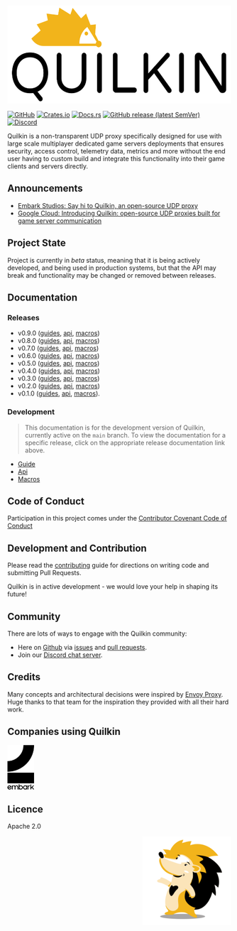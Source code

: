 <p  align="center">
    <img src="./docs/logos/logo-white.png" alt="Quilkin logo" height="220">
</p>

[![GitHub](https://img.shields.io/github/license/EmbarkStudios/quilkin)](./LICENSE)
[![Crates.io](https://img.shields.io/crates/v/quilkin)](https://crates.io/crates/quilkin)
[![Docs.rs](https://docs.rs/quilkin/badge.svg)](https://docs.rs/quilkin)
[![GitHub release (latest SemVer)](https://img.shields.io/github/v/release/EmbarkStudios/quilkin)](https://github.com/EmbarkStudios/quilkin/releases)
[![Discord](https://img.shields.io/discord/773975408265134100)](https://discord.gg/mfBNZjBDnc)

Quilkin is a non-transparent UDP proxy specifically designed for use with large scale multiplayer dedicated game
servers deployments that ensures security, access control, telemetry data, metrics and more without the end user
having to custom build and integrate this functionality into their game clients and servers directly.

## Announcements

* [Embark Studios: Say hi to Quilkin, an open-source UDP proxy](https://medium.com/embarkstudios/say-hi-to-quilkin-an-open-source-udp-proxy-88577c795204)
* [Google Cloud: Introducing Quilkin: open-source UDP proxies built for game server communication](https://cloud.google.com/blog/products/gaming/introducing-quilkin)

## Project State

Project is currently in *beta* status, meaning that it is being actively developed, and being used in production
systems, but that the API may break and functionality may be changed or removed between releases.

## Documentation

### Releases

* v0.9.0 ([guides](https://embarkstudios.github.io/quilkin/v0.9.0/book/),
  [api](https://embarkstudios.github.io/quilkin/v0.9.0/api/quilkin/),
  [macros](https://embarkstudios.github.io/quilkin/v0.9.0/api/quilkin_macros/))
* v0.8.0 ([guides](https://embarkstudios.github.io/quilkin/v0.8.0/book/),
  [api](https://embarkstudios.github.io/quilkin/v0.8.0/api/quilkin/),
  [macros](https://embarkstudios.github.io/quilkin/v0.8.0/api/quilkin_macros/))
* v0.7.0 ([guides](https://embarkstudios.github.io/quilkin/v0.7.0/book/),
  [api](https://embarkstudios.github.io/quilkin/v0.7.0/api/quilkin/),
  [macros](https://embarkstudios.github.io/quilkin/v0.7.0/api/quilkin_macros/))
* v0.6.0 ([guides](https://embarkstudios.github.io/quilkin/v0.6.0/book/),
  [api](https://embarkstudios.github.io/quilkin/v0.6.0/api/quilkin/),
  [macros](https://embarkstudios.github.io/quilkin/v0.6.0/api/quilkin_macros/))
* v0.5.0 ([guides](https://embarkstudios.github.io/quilkin/v0.5.0/book/),
  [api](https://embarkstudios.github.io/quilkin/v0.5.0/api/quilkin/),
  [macros](https://embarkstudios.github.io/quilkin/v0.5.0/api/quilkin_macros/))
* v0.4.0 ([guides](https://embarkstudios.github.io/quilkin/v0.4.0/book/),
  [api](https://embarkstudios.github.io/quilkin/v0.4.0/api/quilkin/),
  [macros](https://embarkstudios.github.io/quilkin/v0.4.0/api/quilkin_macros/))
* v0.3.0 ([guides](https://embarkstudios.github.io/quilkin/v0.3.0/book/),
  [api](https://embarkstudios.github.io/quilkin/v0.3.0/api/quilkin/),
  [macros](https://embarkstudios.github.io/quilkin/v0.3.0/api/quilkin_macros/))
* v0.2.0 ([guides](https://embarkstudios.github.io/quilkin/v0.2.0/book/),
  [api](https://embarkstudios.github.io/quilkin/v0.2.0/api/quilkin/),
  [macros](https://embarkstudios.github.io/quilkin/v0.2.0/api/quilkin_macros/))
* v0.1.0 ([guides](https://github.com/embarkstudios/quilkin/blob/v0.1.0/README.md#usage),
  [api](https://docs.rs/quilkin/0.1.0/quilkin/), [macros](https://docs.rs/quilkin-macros/0.1.0/quilkin_macros/)).

### Development

> This documentation is for the development version of Quilkin, currently active on the `main` branch. To view the
> documentation for a specific release, click on the appropriate release documentation link above.

* [Guide](https://embarkstudios.github.io/quilkin/main/book/)
* [Api](https://embarkstudios.github.io/quilkin/main/api/quilkin/)
* [Macros](https://embarkstudios.github.io/quilkin/main/api/quilkin_macros/)

## Code of Conduct

Participation in this project comes under the [Contributor Covenant Code of Conduct](code-of-conduct.md)

## Development and Contribution

Please read the [contributing](CONTRIBUTING.md) guide for directions on writing code and submitting Pull Requests.

Quilkin is in active development - we would love your help in shaping its future!

## Community

There are lots of ways to engage with the Quilkin community:

* Here on [Github](https://github.com/EmbarkStudios/quilkin) via
  [issues](https://github.com/EmbarkStudios/quilkin/issues) and
  [pull requests](https://github.com/EmbarkStudios/quilkin/pulls).
* Join our [Discord chat server](https://discord.gg/mfBNZjBDnc).

## Credits

Many concepts and architectural decisions were inspired by [Envoy Proxy](https://www.envoyproxy.io/).
Huge thanks to that team for the inspiration they provided with all their hard work.

## Companies using Quilkin

[<img src="./image/embark.png" alt="Embark Studios" height="100">](https://www.embark-studios.com/)

## Licence

Apache 2.0

<img src="./docs/logos/mascot.png" alt="Quilly, the Quilkin mascot" height="200" align="right">
